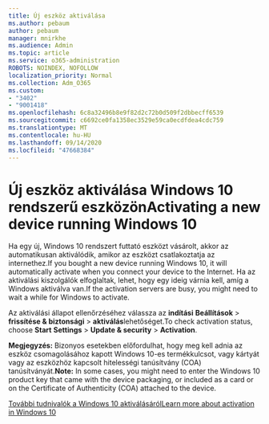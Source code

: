 ```yaml
---
title: Új eszköz aktiválása
ms.author: pebaum
author: pebaum
manager: mnirkhe
ms.audience: Admin
ms.topic: article
ms.service: o365-administration
ROBOTS: NOINDEX, NOFOLLOW
localization_priority: Normal
ms.collection: Adm_O365
ms.custom:
- "3402"
- "9001418"
ms.openlocfilehash: 6c8a32496b8e9f82d2c72b0d509f2dbbecff6539
ms.sourcegitcommit: c6692ce0fa1358ec3529e59ca0ecdfdea4cdc759
ms.translationtype: MT
ms.contentlocale: hu-HU
ms.lasthandoff: 09/14/2020
ms.locfileid: "47668384"
---
```

# <a name="activating-a-new-device-running-windows-10"></a><span data-ttu-id="0b0d0-102">Új eszköz aktiválása Windows 10 rendszerű eszközön</span><span class="sxs-lookup"><span data-stu-id="0b0d0-102">Activating a new device running Windows 10</span></span>

<span data-ttu-id="0b0d0-103">Ha egy új, Windows 10 rendszert futtató eszközt vásárolt, akkor az automatikusan aktiválódik, amikor az eszközt csatlakoztatja az internethez.</span><span class="sxs-lookup"><span data-stu-id="0b0d0-103">If you bought a new device running Windows 10, it will automatically activate when you connect your device to the Internet.</span></span> <span data-ttu-id="0b0d0-104">Ha az aktiválási kiszolgálók elfoglaltak, lehet, hogy egy ideig várnia kell, amíg a Windows aktiválva van.</span><span class="sxs-lookup"><span data-stu-id="0b0d0-104">If the activation servers are busy, you might need to wait a while for Windows to activate.</span></span>

<span data-ttu-id="0b0d0-105">Az aktiválási állapot ellenőrzéséhez válassza az **indítási** **Beállítások**  >  **frissítése & biztonsági**  >  **aktiválás**lehetőséget.</span><span class="sxs-lookup"><span data-stu-id="0b0d0-105">To check activation status, choose **Start** **Settings** > **Update & security** > **Activation**.</span></span>

<span data-ttu-id="0b0d0-106">**Megjegyzés:** Bizonyos esetekben előfordulhat, hogy meg kell adnia az eszköz csomagolásához kapott Windows 10-es termékkulcsot, vagy kártyát vagy az eszközhöz kapcsolt hitelességi tanúsítvány (COA) tanúsítványát.</span><span class="sxs-lookup"><span data-stu-id="0b0d0-106">**Note:** In some cases, you might need to enter the Windows 10 product key that came with the device packaging, or included as a card or on the Certificate of Authenticity (COA) attached to the device.</span></span>

[<span data-ttu-id="0b0d0-107">További tudnivalók a Windows 10 aktiválásáról</span><span class="sxs-lookup"><span data-stu-id="0b0d0-107">Learn more about activation in Windows 10</span></span>](https://support.microsoft.com/help/12440)